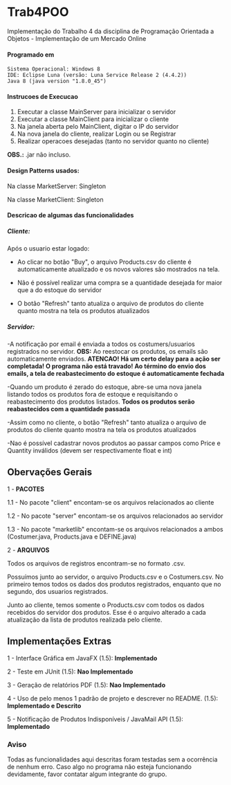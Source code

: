 # Trab4POO
Implementação do Trabalho 4 da disciplina de Programação Orientada a Objetos - Implementação de um Mercado Online

#### Programado em
```
Sistema Operacional: Windows 8
IDE: Eclipse Luna (versão: Luna Service Release 2 (4.4.2))
Java 8 (java version "1.8.0_45")
```

#### Instrucoes de Execucao
1. Executar a classe MainServer para inicializar o servidor
2. Executar a classe MainClient para inicializar o cliente
3. Na janela aberta pelo MainClient, digitar o IP do servidor
4. Na nova janela do cliente, realizar Login ou se Registrar 
5. Realizar operacoes desejadas (tanto no servidor quanto no cliente)

**OBS.:** .jar não incluso.

#### Design Patterns usados:
Na classe MarketServer: Singleton

Na classe MarketClient: Singleton

#### Descricao de algumas das funcionalidades
##### Cliente:
  Após o usuario estar logado:
  
  - Ao clicar no botão "Buy", o arquivo Products.csv do cliente é automaticamente atualizado e os novos valores são mostrados na tela.
 
  - Não é possível realizar uma compra se a quantidade desejada for maior que a do estoque do servidor
  
  - O botão "Refresh" tanto atualiza o arquivo de produtos do cliente quanto mostra na tela os produtos atualizados
  
##### Servidor:
  -A notificação por email é enviada a todos os costumers/usuarios registrados no servidor. **OBS:** Ao reestocar os produtos, os emails são automaticamente enviados. **ATENCAO! Há um certo delay para a ação ser completada! O programa não está travado! Ao término do envio dos emails, a tela de reabastecimento do estoque é automaticamente fechada**
  
  -Quando um produto é zerado do estoque, abre-se uma nova janela listando todos os produtos fora de estoque e requisitando o reabastecimento dos produtos listados. **Todos os produtos serão reabastecidos com a quantidade passada**

  -Assim como no cliente, o botão "Refresh" tanto atualiza o arquivo de produtos do cliente quanto mostra na tela os produtos atualizados

  -Nao é possível cadastrar novos produtos ao passar campos como Price e Quantity inválidos (devem ser respectivamente float e int)
## Obervações Gerais
1 - **PACOTES**

1.1 - No pacote "client" encontam-se os arquivos relacionados ao cliente

1.2 - No pacote "server" encontam-se os arquivos relacionados ao servidor

1.3 - No pacote "marketlib" encontam-se os arquivos relacionados a ambos (Costumer.java, Products.java e DEFINE.java)

2 - **ARQUIVOS**

Todos os arquivos de registros encontram-se no formato .csv.

Possuímos junto ao servidor, o arquivo Products.csv e o Costumers.csv. No primeiro temos todos os dados dos produtos registrados, enquanto que no segundo, dos usuarios registrados.

Junto ao cliente, temos somente o Products.csv com todos os dados recebidos do servidor dos produtos. Esse é o arquivo alterado a cada atualização da lista de produtos realizada pelo cliente.


## Implementações Extras
1 - Interface Gráfica em JavaFX (1.5): **Implementado**

2 - Teste em JUnit (1.5): **Nao Implementado**

3 - Geração de relatórios PDF (1.5): **Nao Implementado**

4 - Uso de pelo menos 1 padrão de projeto e descrever no README. (1.5): **Implementado e Descrito**

5 - Notificação de Produtos Indisponíveis / JavaMail API (1.5): **Implementado**

### Aviso

Todas as funcionalidades aqui descritas foram testadas sem a ocorrência de nenhum erro. Caso algo no programa não esteja funcionando devidamente, favor contatar algum integrante do grupo.

